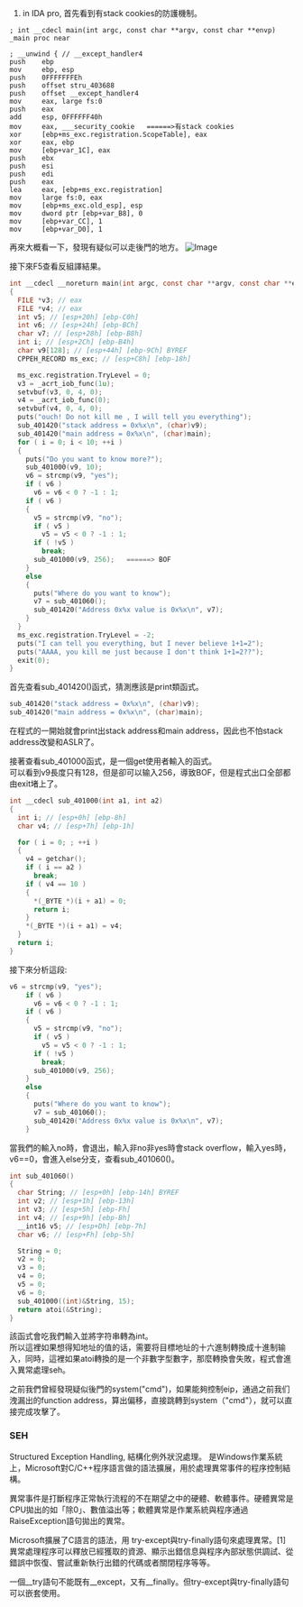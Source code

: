 1. in IDA pro, 首先看到有stack cookies的防護機制。

```
; int __cdecl main(int argc, const char **argv, const char **envp)
_main proc near

; __unwind { // __except_handler4
push    ebp
mov     ebp, esp
push    0FFFFFFFEh
push    offset stru_403688
push    offset __except_handler4
mov     eax, large fs:0
push    eax
add     esp, 0FFFFFF40h
mov     eax, ___security_cookie   ======>有stack cookies
xor     [ebp+ms_exc.registration.ScopeTable], eax
xor     eax, ebp
mov     [ebp+var_1C], eax
push    ebx
push    esi
push    edi
push    eax
lea     eax, [ebp+ms_exc.registration]
mov     large fs:0, eax
mov     [ebp+ms_exc.old_esp], esp
mov     dword ptr [ebp+var_B8], 0
mov     [ebp+var_CC], 1
mov     [ebp+var_D0], 1
```

再來大概看一下，發現有疑似可以走後門的地方。
![Image](https://i.imgur.com/s0MwAF4.png)


接下來F5查看反組譯結果。
```c
int __cdecl __noreturn main(int argc, const char **argv, const char **envp)
{
  FILE *v3; // eax
  FILE *v4; // eax
  int v5; // [esp+20h] [ebp-C0h]
  int v6; // [esp+24h] [ebp-BCh]
  char v7; // [esp+28h] [ebp-B8h]
  int i; // [esp+2Ch] [ebp-B4h]
  char v9[128]; // [esp+44h] [ebp-9Ch] BYREF
  CPPEH_RECORD ms_exc; // [esp+C8h] [ebp-18h]

  ms_exc.registration.TryLevel = 0;
  v3 = _acrt_iob_func(1u);
  setvbuf(v3, 0, 4, 0);
  v4 = _acrt_iob_func(0);
  setvbuf(v4, 0, 4, 0);
  puts("ouch! Do not kill me , I will tell you everything");
  sub_401420("stack address = 0x%x\n", (char)v9);
  sub_401420("main address = 0x%x\n", (char)main);
  for ( i = 0; i < 10; ++i )
  {
    puts("Do you want to know more?");
    sub_401000(v9, 10);
    v6 = strcmp(v9, "yes");
    if ( v6 )
      v6 = v6 < 0 ? -1 : 1;
    if ( v6 )
    {
      v5 = strcmp(v9, "no");
      if ( v5 )
        v5 = v5 < 0 ? -1 : 1;
      if ( !v5 )
        break;
      sub_401000(v9, 256);   ======> BOF
    }
    else
    {
      puts("Where do you want to know");
      v7 = sub_401060();
      sub_401420("Address 0x%x value is 0x%x\n", v7);
    }
  }
  ms_exc.registration.TryLevel = -2;
  puts("I can tell you everything, but I never believe 1+1=2");
  puts("AAAA, you kill me just because I don't think 1+1=2??");
  exit(0);
}
```

首先查看sub_401420()函式，猜測應該是print類函式。

```c
sub_401420("stack address = 0x%x\n", (char)v9);
sub_401420("main address = 0x%x\n", (char)main);
```
在程式的一開始就會print出stack address和main address，因此也不怕stack address改變和ASLR了。

接著查看sub_401000函式，是一個get使用者輸入的函式。    
可以看到v9長度只有128，但是卻可以输入256，導致BOF，但是程式出口全部都由exit堵上了。
```c
int __cdecl sub_401000(int a1, int a2)
{
  int i; // [esp+0h] [ebp-8h]
  char v4; // [esp+7h] [ebp-1h]

  for ( i = 0; ; ++i )
  {
    v4 = getchar();
    if ( i == a2 )
      break;
    if ( v4 == 10 )
    {
      *(_BYTE *)(i + a1) = 0;
      return i;
    }
    *(_BYTE *)(i + a1) = v4;
  }
  return i;
}
```

接下來分析這段:
```c
v6 = strcmp(v9, "yes");
    if ( v6 )
      v6 = v6 < 0 ? -1 : 1;
    if ( v6 )
    {
      v5 = strcmp(v9, "no");
      if ( v5 )
        v5 = v5 < 0 ? -1 : 1;
      if ( !v5 )
        break;
      sub_401000(v9, 256);
    }
    else
    {
      puts("Where do you want to know");
      v7 = sub_401060();
      sub_401420("Address 0x%x value is 0x%x\n", v7);
    }
```
當我們的輸入no時，會退出，輸入非no非yes時會stack overflow，輸入yes時，v6==0，會進入else分支，查看sub_401060()。
```c
int sub_401060()
{
  char String; // [esp+0h] [ebp-14h] BYREF
  int v2; // [esp+1h] [ebp-13h]
  int v3; // [esp+5h] [ebp-Fh]
  int v4; // [esp+9h] [ebp-Bh]
  __int16 v5; // [esp+Dh] [ebp-7h]
  char v6; // [esp+Fh] [ebp-5h]

  String = 0;
  v2 = 0;
  v3 = 0;
  v4 = 0;
  v5 = 0;
  v6 = 0;
  sub_401000((int)&String, 15);
  return atoi(&String);
}
```
該函式會吃我們輸入並將字符串轉為int。    
所以這裡如果想得知地址的值的话，需要将目標地址的十六進制轉換成十進制输入，同時，這裡如果atoi轉換的是一个非數字型數字，那麼轉換會失敗，程式會進入異常處理seh。

之前我們曾經發現疑似後門的system("cmd")，如果能夠控制eip，通過之前我们洩漏出的function address，算出偏移，直接跳轉到system（"cmd"），就可以直接完成攻擊了。

### SEH
Structured Exception Handling, 結構化例外狀況處理。
是Windows作業系統上，Microsoft對C/C++程序語言做的語法擴展，用於處理異常事件的程序控制結構。

異常事件是打斷程序正常執行流程的不在期望之中的硬體、軟體事件。硬體異常是CPU拋出的如「除0」、數值溢出等；軟體異常是作業系統與程序通過RaiseException語句拋出的異常。

Microsoft擴展了C語言的語法，用 try-except與try-finally語句來處理異常。[1]異常處理程序可以釋放已經獲取的資源、顯示出錯信息與程序內部狀態供調試、從錯誤中恢復、嘗試重新執行出錯的代碼或者關閉程序等等。

一個__try語句不能既有__except，又有__finally。但try-except與try-finally語句可以嵌套使用。
 
    




